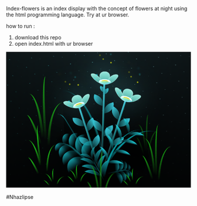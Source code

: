 Index-flowers is an index display with the concept of flowers at night using the html programming language.
Try at ur browser.

how to run :
1. download this repo
2. open index.html with ur browser


<img src="img/preview.png" alt="flowers">


#Nhazlipse